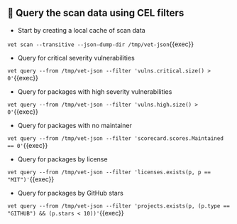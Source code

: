 ## 🎯 Query the scan data using CEL filters

* Start by creating a local cache of scan data

`vet scan --transitive --json-dump-dir /tmp/vet-json`{{exec}}

* Query for critical severity vulnerabilities

`vet query --from /tmp/vet-json --filter 'vulns.critical.size() > 0'`{{exec}}

* Query for packages with high severity vulnerabilities

`vet query --from /tmp/vet-json --filter 'vulns.high.size() > 0'`{{exec}}

* Query for packages with no maintainer

`vet query --from /tmp/vet-json --filter 'scorecard.scores.Maintained == 0'`{{exec}}

* Query for packages by license

`vet query --from /tmp/vet-json --filter 'licenses.exists(p, p == "MIT")'`{{exec}}

* Query for packages by GitHub stars

`vet query --from /tmp/vet-json --filter 'projects.exists(p, (p.type == "GITHUB") && (p.stars < 10))'`{{exec}}


